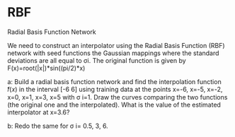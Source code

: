 # RBF
Radial Basis Function Network


We need to construct an interpolator using the Radial Basis Function (RBF) network with seed functions the Gaussian mappings where the standard deviations are all equal to σi. The original function is given by F(x)=root(|x|)*sin((pi/2)*x)

a: Build a radial basis function network and find the interpolation function 𝑓̂(𝑥) in the interval [-6 6] using training data at the points x=-6, x=-5, x=-2, x=0, x=1, x=3, x=5 with σ i=1. Draw the curves comparing the two functions (the original one and the interpolated). What is the value of the estimated interpolator at x=3.6?

b: Redo the same for σ i= 0.5, 3, 6.
